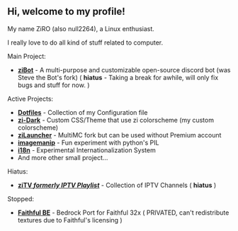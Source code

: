 ## Hi, welcome to my profile!

My name ZiRO (also null2264), a Linux enthusiast.

I really love to do all kind of stuff related to computer.

Main Project:
- **[ziBot](https://github.com/ZiRO-Bot/ziBot)** - A multi-purpose and customizable open-source discord bot (was Steve the Bot's fork) ( **hiatus** - Taking a break for awhile, will only fix bugs and stuff for now. )

Active Projects:
- **[Dotfiles](https://github.com/null2264/dotfiles)** - Collection of my Configuration file
- **[zi-Dark](https://github.com/null2264/Zi-Dark)** - Custom CSS/Theme that use zi colorscheme (my custom colorscheme)
- **[ziLauncher](https://github.com/null2264/Project-MC-Launcher)** - MultiMC fork but can be used without Premium account
- **[imagemanip](https://github.com/null2264/imagemanip)** - Fun experiment with python's PIL
- **[i18n](https://github.com/null2264/i18n)** - Experimental Internationalization System
- And more other small project...

Hiatus:
- **[ziTV *formerly IPTV Playlist*](https://github.com/null2264/ziTV)** - Collection of IPTV Channels ( **hiatus** )

Stopped:
- **[Faithful BE](https://github.com/null2264/Faithful-BE)** - Bedrock Port for Faithful 32x ( PRIVATED, can't redistribute textures due to Faithful's licensing )

<!--
**null2264/null2264** is a ✨ _special_ ✨ repository because its `README.md` (this file) appears on your GitHub profile.

Here are some ideas to get you started:

- 🔭 I’m currently working on ...
- 🌱 I’m currently learning ...
- 👯 I’m looking to collaborate on ...
- 🤔 I’m looking for help with ...
- 💬 Ask me about ...
- 📫 How to reach me: ...
- 😄 Pronouns: ...
- ⚡ Fun fact: ...
-->
